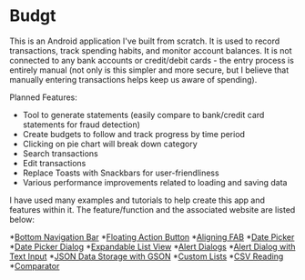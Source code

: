 # Budgt

This is an Android application I've built from scratch. It is used to record transactions, track spending habits, and monitor account balances. It is not connected to any bank accounts or credit/debit cards - the entry process is entirely manual (not only is this simpler and more secure, but I believe that manually entering transactions helps keep us aware of spending).

Planned Features:
* Tool to generate statements (easily compare to bank/credit card statements for fraud detection)
* Create budgets to follow and track progress by time period
* Clicking on pie chart will break down category
* Search transactions
* Edit transactions
* Replace Toasts with Snackbars for user-friendliness
* Various performance improvements related to loading and saving data

I have used many examples and tutorials to help create this app and features within it. The feature/function and the associated website are listed below:

*[Bottom Navigation Bar](http://www.truiton.com/2017/01/android-bottom-navigation-bar-example/)
*[Floating Action Button](https://guides.codepath.com/android/floating-action-buttons)
*[Aligning FAB](https://stackoverflow.com/questions/30769080/bottom-align-floating-action-button)
*[Date Picker](https://developer.android.com/guide/topics/ui/controls/pickers.html)
*[Date Picker Dialog](http://www.journaldev.com/9976/android-date-time-picker-dialog)
*[Expandable List View](http://www.journaldev.com/9942/android-expandablelistview-example-tutorial)
*[Alert Dialogs](https://developer.android.com/guide/topics/ui/dialogs.html#AlertDialog)
*[Alert Dialog with Text Input](https://stackoverflow.com/questions/10903754/input-text-dialog-android)
*[JSON Data Storage with GSON](https://stackoverflow.com/questions/28107647/how-to-save-listobject-to-sharedpreferences)
*[Custom Lists](https://www.raywenderlich.com/124438/android-listview-tutorial)
*[CSV Reading](http://javapapers.com/android/android-read-csv-file/)
*[Comparator](https://beginnersbook.com/2013/12/java-arraylist-of-object-sort-example-comparable-and-comparator/)